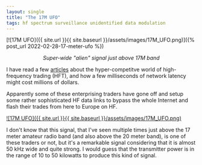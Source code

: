 ```yaml
---
layout: single
title: "The 17M UFO"
tags: hf spectrum surveillance unidentified data modulation
---
```


[![17M UFO]({{ site.url }}{{ site.baseurl }}/assets/images/17M_UFO.png)]({% post_url 2022-02-28-17-meter-ufo %})
*<center>Super-wide "alien" signal just above 17M band</center>*

I have read a few
[articles](https://sniperinmahwah.wordpress.com/2018/05/07/shortwave-trading-part-i-the-west-chicago-tower-mystery/)
about the hyper-competitve world of high-frequency trading (HFT), and how a
few milliseconds of network latency might cost millions of dollars.

Apparently some of these enterprising traders have gone off
and setup some rather sophisticated HF data links to bypass
the whole Internet and flash their trades from here to Europe
on HF.

[![17M UFO]({{ site.url }}{{ site.baseurl }}/assets/images/17M_UFO.png)](https://photos.app.goo.gl/TCF2WVe5nV98EDuq7)

I don't know that this signal, that I've seen multiple times
just above the 17 meter amateur radio band (and also above the 20
meter band), is one of these traders or not, but it's a remarkable
signal considering that it is almost 50 kHz wide and quite
strong. I would guess that the transmitter power is in the range
of 10 to 50 kilowatts to produce this kind of signal.
